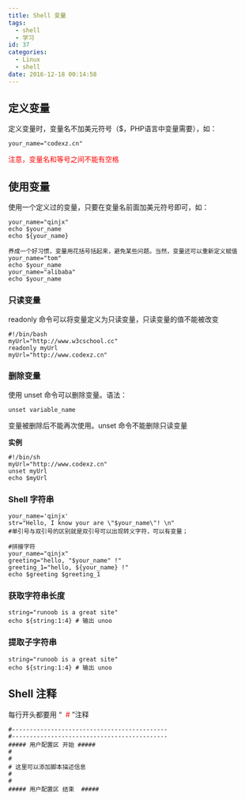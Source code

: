```yaml
---
title: Shell 变量
tags:
  - shell
  - 学习
id: 37
categories:
  - Linux
  - shell
date: 2016-12-18 00:14:58
---
```


## 定义变量
定义变量时，变量名不加美元符号（$，PHP语言中变量需要），如：

	your_name="codexz.cn"

<span style="color: #ff0000;">注意，变量名和等号之间不能有空格</span>

## 使用变量
使用一个定义过的变量，只要在变量名前面加美元符号即可，如：

	your_name="qinjx"
	echo $your_name
	echo ${your_name}

	养成一个好习惯，变量用花括号括起来，避免某些问题。当然，变量还可以重新定义赋值
	your_name="tom"
	echo $your_name
	your_name="alibaba"
	echo $your_name

### 只读变量

readonly 命令可以将变量定义为只读变量，只读变量的值不能被改变

	#!/bin/bash
	myUrl="http://www.w3cschool.cc"
	readonly myUrl
	myUrl="http://www.codexz.cn"


### 删除变量

使用 unset 命令可以删除变量。语法：

	unset variable_name
变量被删除后不能再次使用。unset 命令不能删除只读变量

**实例**

	#!/bin/sh
	myUrl="http://www.codexz.cn"
	unset myUrl
	echo $myUrl

### Shell 字符串
	
	your_name='qinjx'
	str="Hello, I know your are \"$your_name\"! \n"
	#单引号与双引号的区别就是双引号可以出现转义字符，可以有变量；
	
	#拼接字符
	your_name="qinjx"
	greeting="hello, "$your_name" !"
	greeting_1="hello, ${your_name} !"
	echo $greeting $greeting_1

### 获取字符串长度
	
	string="runoob is a great site"
	echo ${string:1:4} # 输出 unoo

### 提取子字符串
	
	string="runoob is a great site"
	echo ${string:1:4} # 输出 unoo

## Shell 注释

<div>

每行开头都要用 “<span style="color: #ff0000;">  #</span> ”注释

	
	#--------------------------------------------
	#--------------------------------------------
	##### 用户配置区 开始 #####
	#
	#
	# 这里可以添加脚本描述信息
	# 
	#
	##### 用户配置区 结束  #####